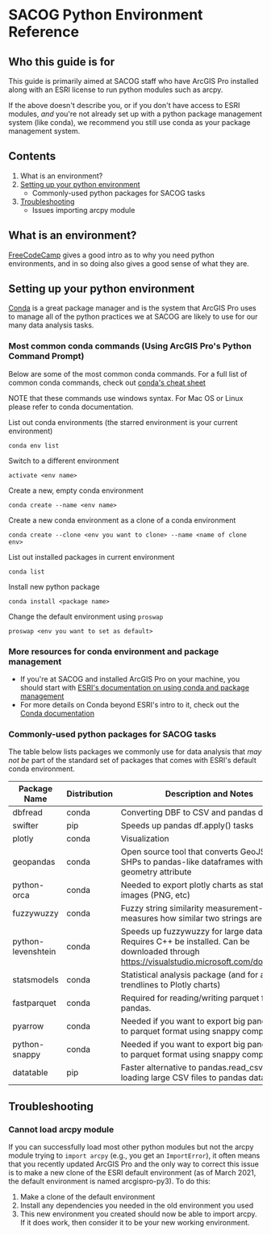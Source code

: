 # SACOG Python Environment Reference



## Who this guide is for

This guide is primarily aimed at SACOG staff who have ArcGIS Pro installed along with an ESRI license to run python modules such as arcpy.

If the above doesn't describe you, or if you don't have access to ESRI modules, *and* you're not already set up with a python package management system (like conda), we recommend you still use conda as your package management system.

## Contents

1. What is an environment?
2. [Setting up your python environment](#Setting-up-your-python-environment)
    * Commonly-used python packages for SACOG tasks
3. [Troubleshooting](#Troubleshooting)
    * Issues importing arcpy module

## What is an environment?
[FreeCodeCamp](https://www.freecodecamp.org/news/why-you-need-python-environments-and-how-to-manage-them-with-conda-85f155f4353c/) gives a good intro as to why you need python environments, and in so doing also gives a good sense of what they are.

## Setting up your python environment
[Conda](https://docs.conda.io/en/latest/) is a great package manager and is the system that ArcGIS Pro uses to manage all of the python practices we at SACOG are likely to use for our many data analysis tasks. 

### Most common conda commands (Using ArcGIS Pro's Python Command Prompt)
Below are some of the most common conda commands. For a full list of common conda commands, check out [conda's cheat sheet](https://docs.conda.io/projects/conda/en/4.6.0/_downloads/52a95608c49671267e40c689e0bc00ca/conda-cheatsheet.pdf)

NOTE that these commands use windows syntax. For Mac OS or Linux please refer to conda documentation.

List out conda environments (the starred environment is your current environment)

`conda env list`




Switch to a different environment

`activate <env name>`



Create a new, empty conda environment

`conda create --name <env name>`




Create a new conda environment as a clone of a conda environment

`conda create --clone <env you want to clone> --name <name of clone env>`



List out installed packages in current environment

`conda list`




Install new python package

`conda install <package name>`



Change the default environment using `proswap`

`proswap <env you want to set as default>`

### More resources for conda environment and package management

*  If you're at SACOG and installed ArcGIS Pro on your machine, you should start with [ESRI's documentation on using conda and package management](https://developers.arcgis.com/python/guide/understanding-conda/)
*  For more details on Conda beyond ESRI's intro to it, check out the [Conda documentation](https://docs.conda.io/projects/conda/en/latest/user-guide/index.html)



### Commonly-used python packages for SACOG tasks
The table below lists packages we commonly use for data analysis that *may not be* part of the standard set of packages that comes with ESRI's default conda environment.

| Package Name       | Distribution | Description and Notes                                        |
| ------------------ | ------------ | ------------------------------------------------------------ |
| dbfread            | conda        | Converting DBF to CSV and pandas df                          |
| swifter            | pip          | Speeds up pandas df.apply() tasks                            |
| plotly             | conda        | Visualization                                                |
| geopandas          | conda        | Open source tool that converts GeoJSON and SHPs to pandas-like dataframes with geometry attribute |
| python-orca        | conda        | Needed to export plotly charts as static images (PNG, etc)   |
| fuzzywuzzy         | conda          | Fuzzy string similarity measurement--measures how similar two strings are |
| python-levenshtein | conda          | Speeds up fuzzywuzzy for large data sets. Requires C++ be installed. Can be downloaded through https://visualstudio.microsoft.com/downloads/ |
| statsmodels        | conda        | Statistical analysis package (and for adding trendlines to Plotly charts) |
| fastparquet        | conda        | Required for reading/writing parquet files with pandas.      |
| pyarrow            | conda        | Needed if you want to export big pandas dfs to parquet format using snappy compression |
| python-snappy      | conda        | Needed if you want to export big pandas dfs to parquet format using snappy compression |
| datatable         | pip        | Faster alternative to pandas.read_csv() for loading large CSV files to pandas dataframes |





## Troubleshooting

### Cannot load arcpy module
If you can successfully load most other python modules but not the arcpy module trying to `import arcpy` (e.g., you get an `ImportError`), it often means that you recently updated ArcGIS Pro and the only way to correct this issue is to make a new clone of the ESRI default environment (as of March 2021, the default environment is named arcgispro-py3). To do this:

1. Make a clone of the default environment
2. Install any dependencies you needed in the old environment you used
3. This new environment you created should now be able to import arcpy. If it does work, then consider it to be your new working environment.

